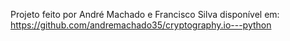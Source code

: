 Projeto feito por André Machado e Francisco Silva disponível em: https://github.com/andremachado35/cryptography.io---python
